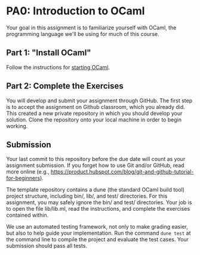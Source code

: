 # PA0: Introduction to OCaml

Your goal in this assignment is to familiarize yourself with OCaml, the programming language we'll be using for much of this course.

## Part 1: "Install OCaml"

Follow the instructions for [starting OCaml](../starting-ocaml.md).

## Part 2: Complete the Exercises

You will develop and submit your assignment through GitHub. 
The first step is to accept the assignment on Github classroom, which you already did.
This created a new private repository in which you should develop your solution. Clone the repository onto your local machine in order to begin working. 

## Submission
Your last commit to this repository before the due date will count as your assignment submission. If you forget how to use Git and/or GitHub, read more online (e.g., https://product.hubspot.com/blog/git-and-github-tutorial-for-beginners).

The template repository contains a dune (the standard OCaml build tool) project structure, including bin/, lib/, and test/ directories. For this assignment, you may safely ignore the bin/ and test/ directories. Your job is to open the file lib/lib.ml, read the instructions, and complete the exercises contained within.

We use an automated testing framework, not only to make grading easier, but also to help guide your implementation. Run the command `dune test` at the command line to compile the project and evaluate the test cases. Your submission should pass all tests.


